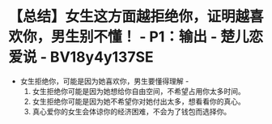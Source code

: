 # 【总结】女生这方面越拒绝你，证明越喜欢你，男生别不懂！ - P1：输出 - 楚儿恋爱说 - BV18y4y137SE

-   女生拒绝你，可能是因为她喜欢你，男生要懂得理解 - 
    1.  女生拒绝你可能是因为她想给你自由空间，不希望占用你太多时间。
    2.  女生拒绝你可能是因为她不希望你对她付出太多，想看看你的真心。
    3.  真心爱你的女生会体谅你的经济困难，不会为了钱包而选择你。